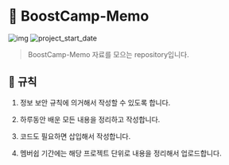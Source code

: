 # 💎 BoostCamp-Memo

![img](https://img.shields.io/badge/Web--orange) ![project_start_date](https://img.shields.io/badge/Project%20Start%20Date-2021--07--19-informational.svg)

> BoostCamp-Memo 자료를 모으는 repository입니다.

## 📕 규칙

1. 정보 보안 규칙에 의거해서 작성할 수 있도록 합니다.

2. 하루동안 배운 모든 내용을 정리하고 작성합니다.

3. 코드도 필요하면 삽입해서 작성합니다.

4. 멤버쉽 기간에는 해당 프로젝트 단위로 내용을 정리해서 업로드합니다.
